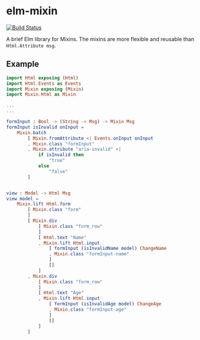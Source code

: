 # elm-mixin

[![Build Status](https://travis-ci.org/arowM/elm-mixin.svg?branch=master)](https://travis-ci.org/arowM/elm-mixin)

A brief Elm library for Mixins. The mixins are more flexible and reusable than `Html.Attribute msg`.

## Example

```elm
import Html exposing (Html)
import Html.Events as Events
import Mixin exposing (Mixin)
import Mixin.Html as Mixin

...
...

formInput : Bool -> (String -> Msg) -> Mixin Msg
formInput isInvalid onInput =
    Mixin.batch
        [ Mixin.fromAttribute <| Events.onInput onInput
        , Mixin.class "formInput"
        , Mixin.attribute "aria-invalid" <|
            if isInvalid then
                "true"
            else
                "false"
        ]


view : Model -> Html Msg
view model =
    Mixin.lift Html.form
        [ Mixin.class "form"
        ]
        [ Mixin.div
            [ Mixin.class "form_row"
            ]
            [ Html.text "Name"
            , Mixin.lift Html.input
                [ formInput (isInvalidName model) ChangeName
                , Mixin.class "formInput-name"
                ]
                []
            ]
        , Mixin.div
            [ Mixin.class "form_row"
            ]
            [ Html.text "Age"
            , Mixin.lift Html.input
                [ formInput (isInvalidAge model) ChangeAge
                , Mixin.class "formInput-age"
                ]
                []
            ]
        ]
```
